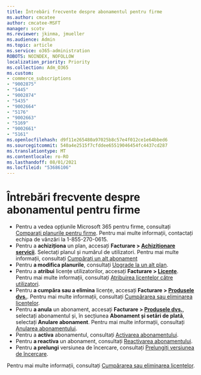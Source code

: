 ```yaml
---
title: Întrebări frecvente despre abonamentul pentru firme
ms.author: cmcatee
author: cmcatee-MSFT
manager: scotv
ms.reviewer: jkinma, jmueller
ms.audience: Admin
ms.topic: article
ms.service: o365-administration
ROBOTS: NOINDEX, NOFOLLOW
localization_priority: Priority
ms.collection: Adm_O365
ms.custom:
- commerce_subscriptions
- "9002875"
- "5445"
- "9002874"
- "5435"
- "9002664"
- "5176"
- "9002663"
- "5169"
- "9002661"
- "5161"
ms.openlocfilehash: d9f11e265480a97025b8c57e4f012ce1e64bbed6
ms.sourcegitcommit: 540a4e2515f7cfddee65519046454fc4437cd287
ms.translationtype: MT
ms.contentlocale: ro-RO
ms.lasthandoff: 08/01/2021
ms.locfileid: "53686106"
---
```

# <a name="business-subscription-faq"></a>Întrebări frecvente despre abonamentul pentru firme

- Pentru a vedea opțiunile Microsoft 365 pentru firme, consultați [Comparați planurile pentru firme](https://www.microsoft.com/microsoft-365/compare-all-microsoft-365-products?&activetab=tab:primaryr2). Pentru mai multe informații, contactați echipa de vânzări la 1-855-270-0615.
- Pentru a **achiziționa** un plan, accesați **Facturare > [Achiziționare servicii](https://go.microsoft.com/fwlink/p/?linkid=868433)**. Selectați planul și numărul de utilizatori. Pentru mai multe informații, consultați [Cumpărați un alt abonament](https://docs.microsoft.com/microsoft-365/commerce/try-or-buy-microsoft-365#buy-a-different-subscription)
- Pentru **a modifica planurile**, consultați [Upgrade la un alt plan](https://docs.microsoft.com/microsoft-365/commerce/subscriptions/upgrade-to-different-plan).
- Pentru a **atribui** licențe utilizatorilor, accesați **Facturare > [Licențe](https://go.microsoft.com/fwlink/p/?linkid=842264)**. Pentru mai multe informații, consultați [Atribuirea licențelor către utilizatori](https://docs.microsoft.com/microsoft-365/admin/manage/assign-licenses-to-users).
- Pentru **a cumpăra sau a elimina** licențe, accesați **Facturare > [Produsele dvs.](https://go.microsoft.com/fwlink/p/?linkid=842054)**. Pentru mai multe informații, consultați [Cumpărarea sau eliminarea licențelor](https://docs.microsoft.com/microsoft-365/commerce/licenses/buy-licenses).
- Pentru **a anula** un abonament, accesați **Facturare > [Produsele dvs.](https://go.microsoft.com/fwlink/p/?linkid=842054)**, selectați abonamentul și, în secțiunea **Abonament și setări de plată**, selectați **Anulare abonament**. Pentru mai multe informații, consultați [Anularea abonamentului](https://docs.microsoft.com/microsoft-365/commerce/subscriptions/cancel-your-subscription).
- Pentru a **activa** abonamentul, consultați [Activarea abonamentului](https://docs.microsoft.com/alchemyinsights/activate-your-office-365-subscription).
- Pentru **a reactiva** un abonament, consultați [Reactivarea abonamentului](https://docs.microsoft.com/alchemyinsights/reactivate-your-subscription).
- Pentru **a prelungi** versiunea de încercare, consultați [Prelungiți versiunea de încercare](https://docs.microsoft.com/microsoft-365/commerce/extend-your-trial).

Pentru mai multe informații, consultați [Cumpărarea sau eliminarea licențelor](https://docs.microsoft.com/microsoft-365/commerce/licenses/buy-licenses).